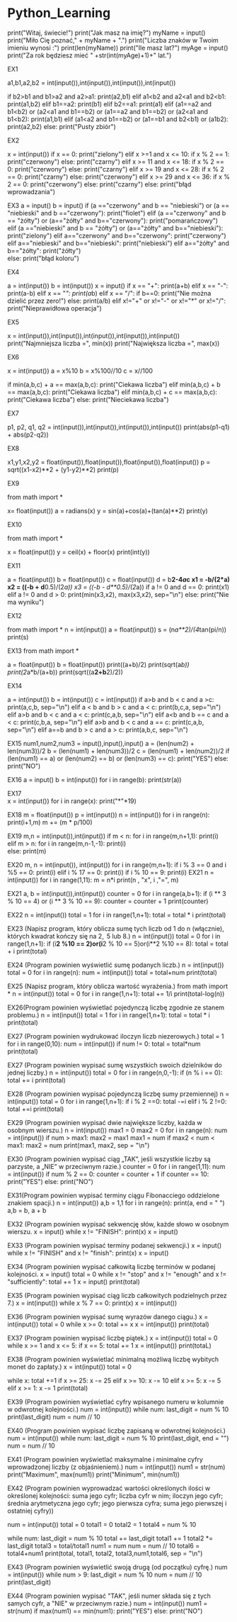 # Python_Learning

print("Witaj, świecie!")
print("Jak masz na imię?")
myName = input()
print("Miło Cię poznać," + myName + ".") 
print("Liczba znaków w Twoim imieniu wynosi :")
print(len(myName))
print("Ile masz lat?")
myAge = input()
print("Za rok będziesz mieć  " +str(int(myAge)+1)+"  lat.")


EX1

a1,b1,a2,b2 = int(input()),int(input()),int(input()),int(input())

if b2>b1 and b1>a2 and a2>a1:
    print(a2,b1)
elif a1<b2 and a2<a1 and b2<b1:
    print(a1,b2)
elif b1==a2:
    print(b1)
elif b2==a1:
    print(a1)
elif (a1==a2 and b1<b2) or (a2<a1 and b1==b2) or (a1==a2 and b1==b2) or (a2<a1 and b1<b2):
    print(a1,b1)
elif (a1<a2 and b1==b2) or (a1==b1 and b2<b1) or (a1<a2 and b1>b2):
    print(a2,b2)
else:
    print("Pusty zbiór")
    
    
EX2

x = int(input())
if x == 0:
    print("zielony")
elif x >=1 and x <= 10:
    if x % 2 == 1:
        print("czerwony")
    else:
        print("czarny")
elif x >= 11 and  x <= 18:
    if x % 2 == 0:
        print("czerwony")
    else:
        print("czarny")
elif x >= 19 and x <= 28:
    if x % 2 == 0:
        print("czarny")
    else:
        print("czerwony")
elif x >= 29 and x <= 36:
    if x % 2 == 0:
        print("czerwony")
    else:
        print("czarny")
else:
    print("błąd wprowadzania")

EX3
a = input()
b = input()
if (a =="czerwony" and b == "niebieski") or (a == "niebieski" and b =="czerwony"):
    print("fiolet")
elif (a =="czerwony" and b == "żółty") or (a=="żółty" and b=="czerwony"):
    print("pomarańczowy")    
elif (a =="niebieski" and b == "żółty") or (a=="żółty" and b=="niebieski"):
    print("zielony")
elif a=="czerwony" and b=="czerwony":
    print("czerwony")
elif a=="niebieski" and b=="niebieski":
    print("niebieski")
elif a=="żółty" and b=="żółty":
    print("żółty")    
else:
    print("błąd koloru")
    
EX4

a = int(input())
b = int(input())
x = input()
if x == "+":
    print(a+b)
elif x == "-":
    print(a-b)
elif x == "*":
    print(a*b)
elif x == "/":
    if b==0:
        print("Nie można dzielić przez zero!")
    else:
        print(a/b)
elif x!="+" or x!="-" or x!="*" or x!="/":
    print("Nieprawidłowa operacja")
    
EX5

x = int(input()),int(input()),int(input()),int(input()),int(input())
print("Najmniejsza liczba =", min(x))
print("Największa liczba =", max(x))

EX6

x = int(input())
a = x%10
b = x%100//10
c = x//100

if min(a,b,c) + a == max(a,b,c):
    print("Ciekawa liczba")
elif min(a,b,c) + b == max(a,b,c):
    print("Ciekawa liczba")
elif min(a,b,c) + c == max(a,b,c):
    print("Ciekawa liczba")
else:
    print("Nieciekawa liczba")
    
EX7

p1, p2, q1, q2 = int(input()),int(input()),int(input()),int(input())
print(abs(p1-q1) + abs(p2-q2))

EX8

x1,y1,x2,y2 = float(input()),float(input()),float(input()),float(input())
p = sqrt((x1-x2)**2 + (y1-y2)**2)
print(p)

EX9

from math import *

x= float(input())
a = radians(x)
y = sin(a)+cos(a)+(tan(a)**2)
print(y)

EX10

from math import *

x = float(input())
y = ceil(x) + floor(x)
print(int(y))

EX11

a = float(input())
b = float(input())
c = float(input())
d = b**2-4*a*c
x1 = -b/(2*a)
x2 = ((-b + d**0.5)/(2*a))
x3 = ((-b - d**0.5)/(2*a))
if a != 0 and d == 0:
      print(x1)
elif a != 0 and d > 0:
      print(min(x3,x2), max(x3,x2), sep="\n")
else:
      print("Nie ma wyniku")

EX12

from math import *
n = int(input())
a = float(input())
s = (n*a**2)/(4*tan(pi/n))
print(s)

EX13
from math import *

a = float(input())
b = float(input())
print((a+b)/2)
print(sqrt(a*b))
print(2*a*b/(a+b))
print(sqrt((a**2+b**2)/2))

EX14

a = int(input())
b = int(input())
c = int(input())
if a>b and b < c and a >c:
    print(a,c,b, sep="\n")
elif a < b and b > c and a < c:
    print(b,c,a, sep="\n")
elif a>b and b < c and a < c:
    print(c,a,b, sep="\n")
elif a<b and b == c and a < c:
    print(c,b,a, sep="\n")
elif a>b and b < c and a == c:
    print(c,a,b, sep="\n")
elif a==b and b > c and a > c:
    print(a,b,c, sep="\n")
    
EX15
num1,num2,num3 = input(),input(),input()
a = (len(num2) + len(num3))/2
b = (len(num1) + len(num3))/2
c = (len(num1) + len(num2))/2
if (len(num1) == a) or (len(num2) == b) or (len(num3) == c): 
    print("YES")
else:
    print("NO")

EX16
a = input()
b = int(input())
for i in range(b):
    print(str(a))
    
EX17   
x = int(input())
for i in range(x):
    print("*"*19)
    
EX18
m = float(input())
p = int(input())
n = int(input())
for i in range(n):
    print(i+1,m)
    m += (m * p/100)

EX19
m,n = int(input()),int(input())
if m < n:
    for i in range(m,n+1,1):
        print(i)    
elif m > n:
    for i in range(m,n-1,-1):
        print(i)     
else:
    print(m)
    
EX20
m, n = int(input()), int(input())
for i in range(m,n+1):
    if i % 3 == 0 and i %5 == 0:
        print(i)
    elif i % 17 == 0:
        print(i)
    if i % 10 == 9:
        print(i)
 EX21
 n = int(input())
for i in range(1,11):
    m = n*i
    print(n , "x", i ,"=", m)

EX21
a, b = int(input()),int(input())
counter = 0
for i in range(a,b+1):
    if (i ** 3 % 10 == 4) or (i ** 3  % 10 == 9):
        counter = counter + 1
print(counter) 

EX22
n = int(input())
total = 1
for i in range(1,n+1):
    total = total * i
print(total)

EX23 (Napisz program, który oblicza sumę tych liczb od 1 do n (włącznie), których kwadrat kończy się na 2,  5 lub 8.)
n = int(input())
total = 0
for i in range(1,n+1):
    if (i**2 %10 == 2)or(i**2 % 10 == 5)or(i**2 %10 == 8):
        total = total + i
print(total)

EX24 (Program powinien wyświetlić sumę podanych liczb.)
n = int(input())
total = 0
for i in range(n):
    num = int(input())
    total = total+num
print(total)

EX25 (Napisz program, który oblicza wartość wyrażenia.)
from math import *
n = int(input())
total = 0
for i in range(1,n+1):
    total += 1/i
print(total-log(n))

EX26(Program powinien wyświetlać pojedynczą liczbę zgodnie ze stanem problemu.)
n = int(input())
total = 1
for i in range(1,n+1):
    total = total * i
print(total)

EX27 (Program powinien wydrukować iloczyn liczb niezerowych.)
total = 1
for i in range(0,10):
    num = int(input())
    if num != 0:
        total = total*num
print(total)

EX27 (Program powinien wypisać sumę wszystkich swoich dzielników do jednej liczby.)
n = int(input())
total = 0
for i in range(n,0,-1):
    if (n % i == 0):
        total += i
print(total)

EX28 (Program powinien wypisać pojedynczą liczbę sumy przemiennej)
n = int(input())
total = 0
for i in range(1,n+1):
    if i % 2 ==0:
        total -=i
    elif i % 2 !=0:
        total +=i
 print(total)
 
 EX29 (Program powinien wypisać dwie największe liczby, każda w osobnym wierszu.)
n = int(input())
max1 = 0
max2 = 0
for i in range(n):
    num = int(input())
    if num > max1:
        max2 = max1
        max1 = num
    if max2 < num < max1:
        max2 = num
print(max1, max2, sep = "\n")

EX30 (Program powinien wypisać ciąg „TAK”, jeśli wszystkie liczby są parzyste, a „NIE” w przeciwnym razie.)
counter = 0
for i in range(1,11):
    num = int(input())
    if num % 2 == 0:
        counter = counter + 1
if counter == 10:
    print("YES")
else:
    print("NO")

EX31(Program powinien wypisać terminy ciągu Fibonacciego oddzielone znakiem spacji.)
n = int(input())
a,b = 1,1
for i in range(n):
    print(a, end = " ")  
    a,b = b, a + b
    
EX32 (Program powinien wypisać sekwencję słów, każde słowo w osobnym wierszu.
x = input()
while x != "FINISH":
    print(x)
    x = input()
 
EX33 (Program powinien wypisać terminy podanej sekwencji.)
x = input()
while x != "FINISH" and x != "finish":
    print(x)
    x = input()

EX34 (Program powinien wypisać całkowitą liczbę terminów w podanej kolejności.
x = input()
total = 0
while x != "stop" and x != "enough" and x != "sufficiently":
    total += 1
    x = input()
print(total)

EX35 (Program powinien wypisać ciąg liczb całkowitych podzielnych przez 7.)
x = int(input())
while x % 7 == 0:
    print(x)
    x = int(input())

EX36 (Program powinien wypisać sumę wyrazów danego ciągu.)
x = int(input())
total = 0
while x >= 0:
    total += x
    x = int(input())
print(total)

EX37 (Program powinien wypisać liczbę piątek.)
x = int(input())
total = 0
while x >= 1 and x <= 5:
    if x == 5:
        total += 1
    x = int(input())
print(totaL)

EX38 (Program powinien wyświetlać minimalną możliwą liczbę wybitych monet do zapłaty.)
x = int(input())
total = 0

while x:
    total +=1
    if x >= 25:
        x -= 25
    elif x >= 10:
        x -= 10
    elif x >= 5:
        x -= 5
    elif x >= 1:
        x -= 1
print(total)

EX39 (Program powinien wyświetlać cyfry wpisanego numeru w kolumnie w odwrotnej kolejności.)
num = int(input())
while num:
    last_digit = num % 10
    print(last_digit)
    num = num // 10

EX40 (Program powinien wypisać liczbę zapisaną w odwrotnej kolejności.)
num = int(input())
while num:
    last_digit = num % 10
    print(last_digit, end = "")
    num = num // 10

EX41 (Program powinien wyświetlać maksymalne i minimalne cyfry wprowadzonej liczby (z objaśnieniem).)
num = int(input())
num1 = str(num)
print("Maximum", max(num1))
print("Minimum", min(num1))

EX42 (Program powinien wyprowadzać wartości określonych ilości w określonej kolejności:
suma jego cyfr;
liczba cyfr w nim;
iloczyn jego cyfr;
średnia arytmetyczna jego cyfr;
jego pierwsza cyfra;
suma jego pierwszej i ostatniej cyfry))

num = int(input())
total = 0
total1 = 0
total2 = 1
total4 = num % 10

while num:
    last_digit = num % 10
    total += last_digit
    total1 += 1
    total2 *= last_digit
    total3 = total/total1
    num1 = num
    num = num // 10
    total6 = total4+num1 
print(total, total1, total2, total3,num1,total6, sep = "\n")

EX43 (Program powinien wyświetlić swoją drugą (od początku) cyfrę.)
num = int(input())
while num > 9:
    last_digit = num % 10
    num = num // 10
print(last_digit)  

EX44 (Program powinien wypisać "TAK", jeśli numer składa się z tych samych cyfr, a "NIE" w przeciwnym razie.)
num = int(input())
num1 = str(num)
if max(num1) == min(num1):
    print("YES")
else:
    print("NO")
